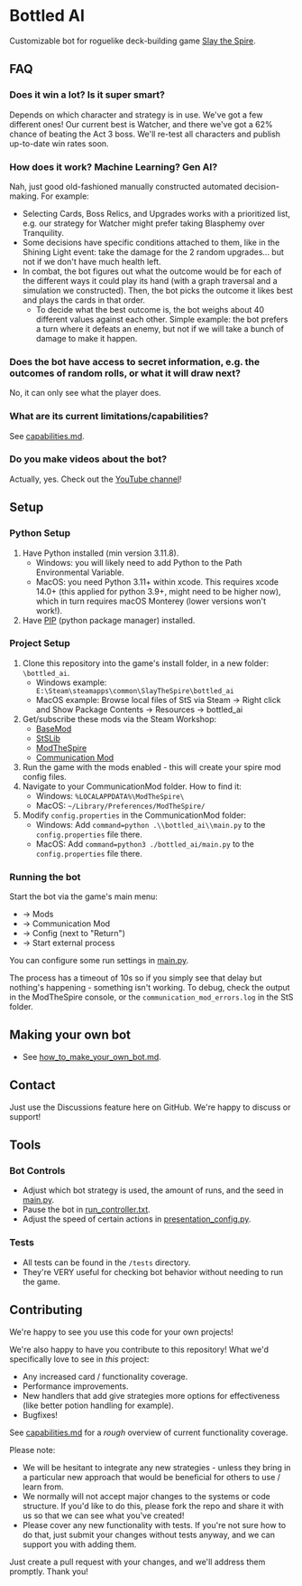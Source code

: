 # Bottled AI
Customizable bot for roguelike deck-building game [Slay the Spire](https://store.steampowered.com/app/646570/Slay_the_Spire/).

## FAQ
### Does it win a lot? Is it super smart?
Depends on which character and strategy is in use. We've got a few different ones! Our current best is Watcher, and there we've got a 62% chance of beating the Act 3 boss.
We'll re-test all characters and publish up-to-date win rates soon.

### How does it work? Machine Learning? Gen AI?
Nah, just good old-fashioned manually constructed automated decision-making. For example:
- Selecting Cards, Boss Relics, and Upgrades works with a prioritized list, e.g. our strategy for Watcher might prefer taking Blasphemy over Tranquility.
- Some decisions have specific conditions attached to them, like in the Shining Light event: take the damage for the 2 random upgrades... but not if we don't have much health left.
- In combat, the bot figures out what the outcome would be for each of the different ways it could play its hand (with a graph traversal and a simulation we constructed). Then, the bot picks the outcome it likes best and plays the cards in that order.
  - To decide what the best outcome is, the bot weighs about 40 different values against each other. Simple example: the bot prefers a turn where it defeats an enemy, but not if we will take a bunch of damage to make it happen.

### Does the bot have access to secret information, e.g. the outcomes of random rolls, or what it will draw next?
No, it can only see what the player does.

### What are its current limitations/capabilities?
See [capabilities.md](capabilities.md).

### Do you make videos about the bot?
Actually, yes. Check out the [YouTube channel](https://www.youtube.com/@BottledAI)!

## Setup

### Python Setup
1) Have Python installed (min version 3.11.8).
    - Windows: you will likely need to add Python to the Path Environmental Variable.
    - MacOS: you need Python 3.11+ within xcode. This requires xcode 14.0+ (this applied for python 3.9+, might need to be higher now), which in turn requires macOS Monterey (lower versions won't work!).
2) Have [PIP](https://pip.pypa.io/en/stable/installation/) (python package manager) installed.

### Project Setup
1) Clone this repository into the game's install folder, in a new folder: `\bottled_ai`.
   - Windows example: ` E:\Steam\steamapps\common\SlayTheSpire\bottled_ai`
   - MacOS example: Browse local files of StS via Steam -> Right click and Show Package Contents -> Resources -> bottled_ai
2) Get/subscribe these mods via the Steam Workshop:
    - [BaseMod](https://steamcommunity.com/sharedfiles/filedetails/?id=1605833019) 
    - [StSLib](https://steamcommunity.com/sharedfiles/filedetails/?id=1609158507)
    - [ModTheSpire](https://steamcommunity.com/sharedfiles/filedetails/?id=1605060445)
    - [Communication Mod](https://steamcommunity.com/sharedfiles/filedetails/?id=2131373661)
3) Run the game with the mods enabled - this will create your spire mod config files.
4) Navigate to your CommunicationMod folder. How to find it:
   - Windows: `%LOCALAPPDATA%\ModTheSpire\`
   - MacOS: `~/Library/Preferences/ModTheSpire/`
5) Modify `config.properties` in the CommunicationMod folder:
    - Windows: Add `command=python .\\bottled_ai\\main.py` to the `config.properties` file there.
    - MacOS: Add `command=python3 ./bottled_ai/main.py` to the `config.properties` file there.

### Running the bot
Start the bot via the game's main menu:
- → Mods
- → Communication Mod
- → Config (next to "Return")
- → Start external process

You can configure some run settings in [main.py](main.py).

The process has a timeout of 10s so if you simply see that delay but nothing's happening - something isn't working.
To debug, check the output in the ModTheSpire console, or the `communication_mod_errors.log` in the StS folder.

## Making your own bot
- See [how_to_make_your_own_bot.md](how_to_make_your_own_bot.md).


## Contact
Just use the Discussions feature here on GitHub. We're happy to discuss or support!


## Tools

### Bot Controls
- Adjust which bot strategy is used, the amount of runs, and the seed in [main.py](main.py).
- Pause the bot in [run_controller.txt](run_controller.txt).
- Adjust the speed of certain actions in [presentation_config.py](presentation_config.py).

### Tests
- All tests can be found in the `/tests` directory.
- They're VERY useful for checking bot behavior without needing to run the game.


## Contributing
We're happy to see you use this code for your own projects!

We're also  happy to have you contribute to this repository! What we'd specifically love to see in _this_ project:
- Any increased card / functionality coverage.
- Performance improvements.
- New handlers that add give strategies more options for effectiveness (like better potion handling for example).
- Bugfixes!

See [capabilities.md](capabilities.md) for a _rough_ overview of current functionality coverage.

Please note:
- We will be hesitant to integrate any new strategies - unless they bring in a particular new approach that would be beneficial for others to use / learn from. 
- We normally will not accept major changes to the systems or code structure. If you'd like to do this, please fork the repo and share it with us so that we can see what you've created!
- Please cover any new functionality with tests. If you're not sure how to do that, just submit your changes without tests anyway, and we can support you with adding them.

Just create a pull request with your changes, and we'll address them promptly. Thank you!
